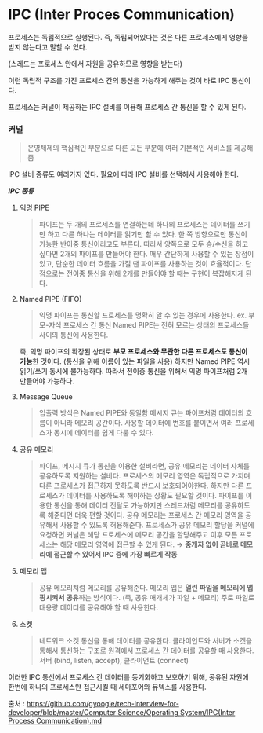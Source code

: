 # IPC (Inter Proces Communication)

프로세스는 독립적으로 실행된다. 즉, 독립되어있다는 것은 다른 프로세스에게 영향을 받지 않는다고 말할 수 있다.

(스레드는 프로세스 안에서 자원을 공유하므로 영향을 받는다)

이런 독립적 구조를 가진 프로세스 간의 통신을 가능하게 해주는 것이 바로 IPC 통신이다.

프로세스는 커널이 제공하는 IPC 설비를 이용해 프로세스 간 통신을 할 수 있게 된다.

### 커널

> 운영체제의 핵심적인 부분으로 다른 모든 부분에 여러 기본적인 서비스를 제공해줌
> 

IPC 설비 종류도 여러가지 있다. 필요에 따라 IPC 설비를 선택해서 사용해야 한다.

***IPC 종류***

1. 익명 PIPE
    
    > 파이프는 두 개의 프로세스를 연결하는데 하나의 프로세스는 데이터를 쓰기만 하고 다른 하나는 데이터를 읽기만 할 수 있다.
    한 쪽 방향으로만 통신이 가능한 반이중 통신이라고도 부른다.
    따라서 양쪽으로 모두 송/수신을 하고 싶다면 2개의 파이프를 만들어야 한다.
    매우 간단하게 사용할 수 있는 장점이 있고, 단순한 데이터 흐름을 가질 땐 파이프를 사용하는 것이 효율적이다.
    단점으로는 전이중 통신을 위해 2개를 만들어야 할 때는 구현이 복잡해지게 된다.
    > 
2. Named PIPE (FIFO)
    
    > 익명 파이프는 통신할 프로세스를 명확히 알 수 있는 경우에 사용한다.
    ex. 부모-자식 프로세스 간 통신
    Named PIPE는 전혀 모르는 상태의 프로세스들 사이의 통신에 사용한다.
    
    즉, 익명 파이프의 확장된 상태로 **부모 프로세스와 무관한 다른 프로세스도 통신이 가능**한 것이다. (통신을 위해 이름이 있는 파일을 사용)
    하지만 Named PIPE 역시 읽기/쓰기 동시에 불가능하다. 따라서 전이중 통신을 위해서 익명 파이프처럼 2개 만들어야 가능하다.
    > 
3. Message Queue
    
    > 입출력 방식은 Named PIPE와 동일함
    메시지 큐는 파이프처럼 데이터의 흐름이 아니라 메모리 공간이다.
    사용할 데이터에 번호를 붙이면서 여러 프로세스가 동시에 데이터를 쉽게 다룰 수 있다.
    > 
4. 공유 메모리
    
    > 파이프, 메시지 큐가 통신을 이용한 설비라면, 공유 메모리는 데이터 자체를 공유하도록 지원하는 설비다.
    프로세스의 메모리 영역은 독립적으로 가지며 다른 프로세스가 접근하지 못하도록 반드시 보호되어야한다. 하지만 다른 프로세스가 데이터를 사용하도록 해야하는 상황도 필요할 것이다. 파이프를 이용한 통신을 통해 데이터 전달도 가능하지만 스레드처럼 메모리를 공유하도록 해준다면 더욱 편할 것이다.
    공유 메모리는 프로세스 간 메모리 영역을 공유해서 사용할 수 있도록 허용해준다.
    프로세스가 공유 메모리 할당을 커널에 요청하면 커널은 해당 프로세스에 메모리 공간을 할당해주고 이후 모든 프로세스는 해당 메모리 영역에 접근할 수 있게 된다.
    → **중개자 없이 곧바로 메모리에 접근할 수 있어서 IPC 중에 가장 빠르게 작동**
    > 
5. 메모리 맵
    
    > 공유 메모리처럼 메모리를 공유해준다. 메모리 맵은 **열린 파일을 메모리에 맵핑시켜서 공유**하는 방식이다. (즉, 공유 매개체가 파일 + 메모리)
    주로 파일로 대용량 데이터를 공유해야 할 때 사용한다.
    > 
6. 소켓
    
    > 네트워크 소켓 통신을 통해 데이터를 공유한다.
    클라이언트와 서버가 소켓을 통해서 통신하는 구조로 원격에서 프로세스 간 데이터를 공유할 때 사용한다.
    서버 (bind, listen, accept), 클라이언트 (connect)
    > 
    

이러한 IPC 통신에서 프로세스 간 데이터를 동기화하고 보호하기 위해, 공유된 자원에 한번에 하나의 프로세스만 접근시킬 때 세마포어와 뮤텍스를 사용한다.

출처 : [https://github.com/gyoogle/tech-interview-for-developer/blob/master/Computer Science/Operating System/IPC(Inter Process Communication).md](https://github.com/gyoogle/tech-interview-for-developer/blob/master/Computer%20Science/Operating%20System/IPC(Inter%20Process%20Communication).md)